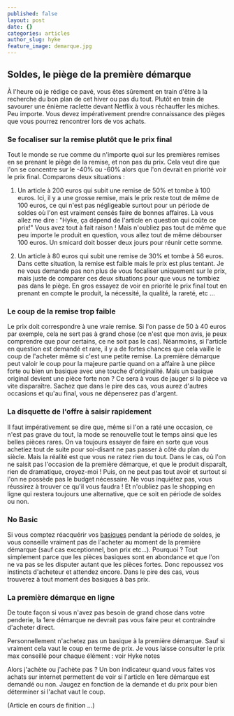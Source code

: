 ```yaml
---
published: false
layout: post
date: {}
categories: articles
author_slug: hyke
feature_image: demarque.jpg
---
```

## Soldes, le piège de la première démarque

À l'heure où je rédige ce pavé, vous êtes sûrement en train d'être à la recherche du bon plan de cet hiver ou pas du tout. Plutôt en train de savourer une énième raclette devant Netflix à vous réchauffer les miches. Peu importe. Vous devez impérativement prendre connaissance des pièges que vous pourrez rencontrer lors de vos achats.

### Se focaliser sur la remise plutôt que le prix final

Tout le monde se rue comme du n'importe quoi sur les premières remises en se prenant le piège de la remise, et non pas du prix. Cela veut dire que l'on se concentre sur le -40% ou -60% alors que l'on devrait en priorité voir le prix final. Comparons deux situations :  

1. Un article à 200 euros qui subit une remise de 50% et tombe à 100 euros. Ici, il y a une grosse remise, mais le prix reste tout de même de 100 euros, ce qui n'est pas négligeable surtout pour un période de soldes où l'on est vraiment censés faire de bonnes affaires. Là vous allez me dire : "Hyke, ça dépend de l'article en question qui coûte ce prix!" Vous avez tout à fait raison ! Mais n'oubliez pas tout de même que peu importe le produit en question, vous allez tout de même débourser 100 euros. Un smicard doit bosser deux jours pour réunir cette somme.  

2. Un article à 80 euros qui subit une remise de 30% et tombe à 56 euros. Dans cette situation, la remise est faible mais le prix est plus tentant. Je ne vous demande pas non plus de vous focaliser uniquement sur le prix, mais juste de comparer ces deux situations pour que vous ne tombiez pas dans le piège. En gros essayez de voir en priorité le prix final tout en prenant en compte le produit, la nécessité, la qualité, la rareté, etc ...

### Le coup de la remise trop faible

Le prix doit correspondre à une vraie remise. Si l'on passe de 50 à 40 euros par exemple, cela ne sert pas à grand chose (ce n'est que mon avis, je peux comprendre que pour certains, ce ne soit pas le cas).
Néanmoins, si l'article en question est demandé et rare, il y a de fortes chances que cela vaille le coup de l'acheter même si c'est une petite remise. La première démarque peut valoir le coup pour la majeure partie quand on a affaire à une pièce forte ou bien un basique avec une touche d'originalité. Mais un basique original devient une pièce forte non ? Ce sera à vous de jauger si la pièce va vite disparaître. Sachez que dans le pire des cas, vous aurez d'autres occasions et qu'au final, vous ne dépenserez pas d'argent.

### La disquette de l'offre à saisir rapidement

Il faut impérativement se dire que, même si l'on a raté une occasion, ce n'est pas grave du tout, la mode se renouvelle tout le temps ainsi que les belles pièces rares. On va toujours essayer de faire en sorte que vous achetiez tout de suite pour soi-disant ne pas passer à côté du plan du siècle. Mais la réalité est que vous ne ratez rien du tout. Dans le cas, où l'on ne saisit pas l'occasion de la première démarque, et que le produit disparaît, rien de dramatique, croyez-moi ! Puis, on ne peut pas tout avoir et surtout si l'on ne possède pas le budget nécessaire. Ne vous inquiétez pas, vous réussirez à trouver ce qu'il vous faudra ! Et n'oubliez pas le shopping en ligne qui restera toujours une alternative, que ce soit en période de soldes ou non.

### No Basic

Si vous comptez réacquérir vos [basiques](http://www.crevardstyle.com/D%C3%A9veloppement-du-Style-part-2) pendant la période de soldes, je vous conseille vraiment pas de l'acheter au moment de la première démarque (sauf cas exceptionnel, bon prix etc...). Pourquoi ? Tout simplement parce que les pièces basiques sont en abondance et que l'on ne va pas se les disputer autant que les pièces fortes. Donc repoussez vos instincts d'acheteur et attendez encore. Dans le pire des cas, vous trouverez à tout moment des basiques à bas prix.

### La première démarque en ligne

De toute façon si vous n'avez pas besoin de grand chose dans votre penderie, la 1ere démarque ne devrait pas vous faire peur et contraindre d'acheter direct.

Personnellement n'achetez pas un basique à la première démarque. Sauf si vraiment cela vaut le coup en terme de prix. Je vous laisse consulter le prix max conseillé pour chaque élément : voir Hyke notes

Alors j'achète ou j'achète pas ? Un bon indicateur quand vous faites vos achats sur internet permettent de voir si l'article en 1ere démarque est demandé ou non. Jaugez en fonction de la demande et du prix pour bien déterminer si l'achat vaut le coup.

(Article en cours de finition ...)
